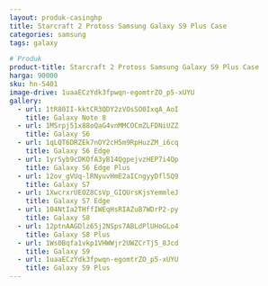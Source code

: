 ```yaml
---
layout: produk-casinghp
title: Starcraft 2 Protoss Samsung Galaxy S9 Plus Case
categories: samsung
tags: galaxy

# Produk
product-title: Starcraft 2 Protoss Samsung Galaxy S9 Plus Case
harga: 90000
sku: hn-5401
image-drive: 1uaaECzYdk3fpwqn-egomtrZO_p5-xUYU
gallery:
  - url: 1tR80II-kktCR3QDY2zVOsSO0IxqA_AoI
    title: Galaxy Note 8
  - url: 1MSrpj51x88oQaG4vnMMCOCmZLFDNiUZZ
    title: Galaxy S6
  - url: 1qLQT6DRZEk7nOY2cH5m9RpHuzZM_i6cq
    title: Galaxy S6 Edge
  - url: 1yrSyb9cDKOfA3yB14QgpejvzHEP7i4Qp
    title: Galaxy S6 Edge Plus
  - url: 12ov_gVUq-lRNyuvHmE2aICngyyDfl5Q9
    title: Galaxy S7
  - url: 1XwcrxrUEOZ8CsVp_GIQUrsKjsYemmleJ
    title: Galaxy S7 Edge
  - url: 104NtIa2THffIWEqHsRIAZuB7WDrP2-py
    title: Galaxy S8
  - url: 12ptnAAGDlz65j2NSps7ABLdPlUHoGLo4
    title: Galaxy S8 Plus
  - url: 1Ws0Bqfa1vkp1VHWWjr2UWZCrTj5_8Jcd
    title: Galaxy S9
  - url: 1uaaECzYdk3fpwqn-egomtrZO_p5-xUYU
    title: Galaxy S9 Plus
---
```

